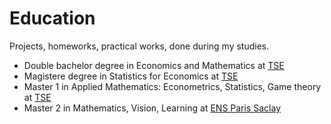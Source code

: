 # Education

 Projects, homeworks, practical works, done during my studies.

 - Double bachelor degree in Economics and Mathematics at [TSE](https://www.tse-fr.eu/fr/licence-1-licence-2-economie-et-mathematiques)
 - Magistere degree in Statistics for Economics at [TSE](https://www.tse-fr.eu/fr/magistere-deconomiste-statisticien)
 - Master 1 in Applied Mathematics: Econometrics, Statistics, Game theory at [TSE](https://www.tse-fr.eu/master-mathematics-and-economic-decision?qt-embed_generic_tabs=1#qt-embed_generic_tabs)
 - Master 2 in Mathematics, Vision, Learning at [ENS Paris Saclay](https://www.master-mva.com/) 